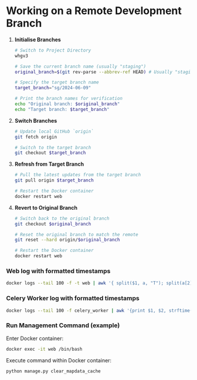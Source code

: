 # Working on a Remote Development Branch

1. **Initialise Branches**  

    ```sh
    # Switch to Project Directory
    whgv3

    # Save the current branch name (usually "staging")
    original_branch=$(git rev-parse --abbrev-ref HEAD) # Usually "staging"

    # Specify the target branch name
    target_branch="sg/2024-06-09"

    # Print the branch names for verification
    echo "Original branch: $original_branch"
    echo "Target branch: $target_branch"
    ```
    
2. **Switch Branches**

    ```sh
    # Update local GitHub `origin`
    git fetch origin
    
    # Switch to the target branch
    git checkout $target_branch
    ```
    
3. **Refresh from Target Branch**

    ```sh
    # Pull the latest updates from the target branch
    git pull origin $target_branch
    
    # Restart the Docker container
    docker restart web
    ```
    
4. **Revert to Original Branch**

    ```sh
    # Switch back to the original branch
    git checkout $original_branch
    
    # Reset the original branch to match the remote
    git reset --hard origin/$original_branch
    
    # Restart the Docker container
    docker restart web
    ```

### Web log with formatted timestamps

```sh
docker logs --tail 100 -f -t web | awk '{ split($1, a, "T"); split(a[2], b, "."); printf "%s %s ", a[1], b[1]; for (i=2; i<=NF; i++) printf "%s ", $i; print "" }'
```

### Celery Worker log with formatted timestamps

```sh
docker logs --tail 100 -f celery_worker | awk '{print $1, $2, strftime("%Y-%m-%d %H:%M:%S", substr($4, 0, length($4)-1)), $5, $6, $7, $8, $9, $10, $11, $12}'
```

### Run Management Command (example)

Enter Docker container:

```sh
docker exec -it web /bin/bash
```

Execute command within Docker container:    

```sh
python manage.py clear_mapdata_cache
```
